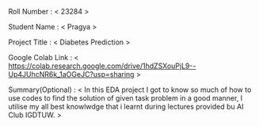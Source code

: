 Roll Number       :   < 23284 >

Student Name      :   < Pragya >

Project Title     :   < Diabetes Prediction >

Google Colab Link :   < https://colab.research.google.com/drive/1hdZSXouPjL9--Up4JUhcNR6k_1aOGeJC?usp=sharing >

Summary(Optional) :   < In this EDA project I got to know so much of how to use codes to find the solution of given task problem in a good manner, I utilise my all best knowlwdge that i learnt during lectures provided bu AI Club IGDTUW. >
